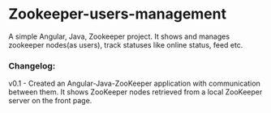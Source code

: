 # Zookeeper-users-management
A simple Angular, Java, Zookeeper project. It shows and manages zookeeper nodes(as users), track statuses like online status, feed etc.

### Changelog:
v0.1 - Created an Angular-Java-ZooKeeper application with communication between them. 
It shows ZooKeeper nodes retrieved from a local ZooKeeper server on the front page.
